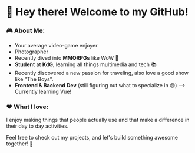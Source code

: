 # 👋 Hey there! Welcome to my GitHub!

### 🎮 About Me:
- Your average video-game enjoyer
- Photographer
- Recently dived into **MMORPGs** like WoW 🐉
- **Student** at **KdG**, learning all things multimedia and tech 📚
- Recently discovered a new passion for traveling, also love a good show like "The Boys".
- **Frontend & Backend Dev** (still figuring out what to specialize in 😅) --> Currently learning Vue!
  
### ❤️ What I love:
I enjoy making things that people actually use and that make a difference in their day to day activities.

Feel free to check out my projects, and let's build something awesome together! 🚀

